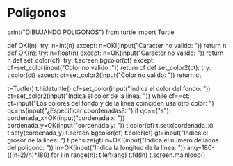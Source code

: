 # Poligonos
print("DIBUJANDO POLIGONOS")
from turtle import Turtle

def OKI(n):
    try:
		   n=int(n)
		except:
		   n=OKI(input("Caracter no valido: "))
		return n
def OK(n):
    try:
		   n=float(n)
		except:
		   n=OK(input("Caracter no valido: "))
		return n
def set_color(cf):
    try:
      t.screen.bgcolor(cf)
		except:
		  cf=set_color(input("Color no valido: "))
		return cf
def set_color2(ct):
    try:
		  t.color(ct)
		except:
		  ct=set_color2(input("Color no valido: "))
		return ct

t=Turtle()
t.hideturtle()
cf=set_color(input("Indica el color del fondo: "))
ct=set_color2(input("Indica el color de la linea: "))
while cf==ct:
    ct=input("Los colores del fondo y de la línea coinciden usa otro color: ")
qc=ns(input("¿Especificar coordenadas?: ")
if qc==("s"):
   cordenada_x=OK(input("cordenada x: "))
	 cordenada_y=OK(input("cordenada y: "))
	 t.color(cf)
	 t.setx(cordenada_x)
	 t.sety(cordenada_y)
t.screen.bgcolor(cf)
t.color(ct)
gt=input("Indica el grosor de la linea: ")
t.pensize(gt)
n=OKI(input("Indica el número de lados del poligono: "))
ln=OK(input("Indica la longitud de la línea: "))
ang=180-(((n-2)/n)*180)
for i in range(n):
    t.left(ang)
		t.fd(ln)
t.screen.mainloop()



  
